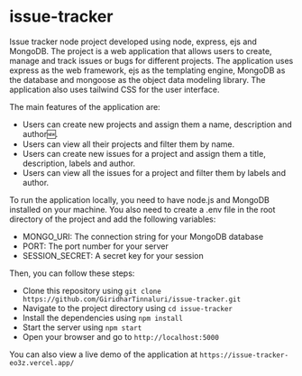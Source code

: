 # issue-tracker

Issue tracker node project developed using node, express, ejs and MongoDB. The project is a web application that allows users to create, manage and track issues or bugs for different projects. The application uses express as the web framework, ejs as the templating engine, MongoDB as the database and mongoose as the object data modeling library. The application also uses tailwind CSS for the user interface.

The main features of the application are:

- Users can create new projects and assign them a name, description and author🆕.
- Users can view all their projects and filter them by name.
- Users can create new issues for a project and assign them a title, description, labels and author.
- Users can view all the issues for a project and filter them by labels and author.

To run the application locally, you need to have node.js and MongoDB installed on your machine. You also need to create a .env file in the root directory of the project and add the following variables:

- MONGO_URI: The connection string for your MongoDB database
- PORT: The port number for your server
- SESSION_SECRET: A secret key for your session

Then, you can follow these steps:

- Clone this repository using `git clone https://github.com/GiridharTinnaluri/issue-tracker.git`
- Navigate to the project directory using `cd issue-tracker`
- Install the dependencies using `npm install`
- Start the server using `npm start`
- Open your browser and go to `http://localhost:5000`

You can also view a live demo of the application at `https://issue-tracker-eo3z.vercel.app/`
